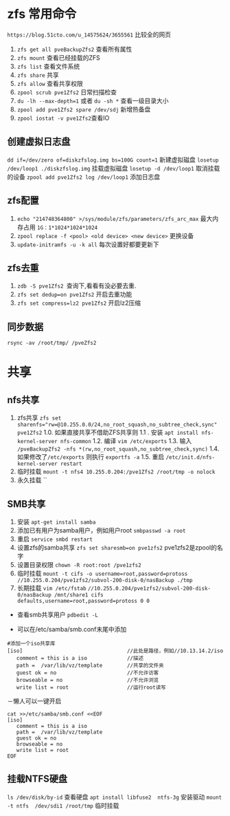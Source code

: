 # zfs 常用命令
`https://blog.51cto.com/u_14575624/3655561` 比较全的网页
1. `zfs get all pveBackupZfs2` 查看所有属性
2. `zfs mount` 查看已经挂载的ZFS
3. `zfs list` 查看文件系统
4. `zfs share` 共享
5. `zfs allow` 查看共享权限
6. `zpool scrub pve1Zfs2` 日常扫描检查
7. `du -lh --max-depth=1` 或者 `du -sh *` 查看一级目录大小
8. `zpool add pve1Zfs2 spare /dev/sdj` 新增热备盘
9. `zpool iostat -v pve1Zfs2`查看IO
## 创建虚拟日志盘
`dd if=/dev/zero of=diskzfslog.img bs=100G count=1` 新建虚拟磁盘
`losetup /dev/loop1 ./diskzfslog.img` 挂载虚拟磁盘
`losetup -d /dev/loop1` 取消挂载的设备
`zpool add pve1Zfs2 log /dev/loop1` 添加日志盘

## zfs配置
1. `echo "214748364800" >/sys/module/zfs/parameters/zfs_arc_max` 最大内存占用 `1G：1*1024*1024*1024` 
2. `zpool replace -f <pool> <old device> <new device>` 更换设备
3. `update-initramfs -u -k all` 每次设置好都要更新下
## zfs去重
1. `zdb -S pve1Zfs2 `查询下,看看有没必要去重.
2. `zfs set dedup=on pve1Zfs2` 开启去重功能
3. `zfs set compress=lz2 pve1Zfs2` 开启lz2压缩
## 同步数据
`rsync -av /root/tmp/ /pveZfs2`
# 共享
## nfs共享
1. zfs共享 `zfs set sharenfs="rw=@10.255.0.0/24,no_root_squash,no_subtree_check,sync" pve1Zfs2`
   1.0. 如果直接共享不借助ZFS共享则
   1.1 . 安装 `apt install nfs-kernel-server nfs-common`
   1.2. 编译 `vim /etc/exports`
   1.3. 输入 `/pveBackupZfs2 -nfs *(rw,no_root_squash,no_subtree_check,sync)`
   1.4. 如果修改了`/etc/exports` 则执行 `exportfs -a`
   1.5. 重启 `/etc/init.d/nfs-kernel-server restart`
5. 临时挂载 `mount -t nfs4 10.255.0.204:/pve1Zfs2 /root/tmp -o nolock`
6. 永久挂载 ``


## SMB共享
1. 安装 `apt-get install samba`
2. 添加已有用户为samba用户，例如用户root `smbpasswd -a root`
3. 重启 `service smbd restart`
4. 设置zfs的samba共享 `zfs set sharesmb=on pve1zfs2` pve1zfs2是zpool的名字
5. 设置目录权限 `chown -R root:root /pve1zfs2`
6. 临时挂载 `mount -t cifs -o username=root,password=protoss //10.255.0.204/pve1zfs2/subvol-200-disk-0/nasBackup ./tmp`
7. 长期挂载 `vim /etc/fstab`
 `//10.255.0.204/pve1zfs2/subvol-200-disk-0/nasBackup /mnt/share1 cifs defaults,username=root,password=protoss 0 0`

- 查看smb共享用户
`pdbedit -L`

- 可以在/etc/samba/smb.conf末尾中添加
```
#添加一个iso共享库
[iso]                                  //此处是路径，例如//10.13.14.2/iso
   comment = this is a iso             //描述
   path =  /var/lib/vz/template        //共享的文件夹
   guest ok = no                       //不允许访客
   browseable = no                     //不允许浏览
   write list = root                   //运行root读写
```

－懒人可以一键开启
```
cat >>/etc/samba/smb.conf <<EOF
[iso]                                 
   comment = this is a iso           
   path =  /var/lib/vz/template   
   guest ok = no                   
   browseable = no                  
   write list = root 
EOF
```

## 挂载NTFS硬盘
`ls /dev/disk/by-id` 查看硬盘
`apt install libfuse2  ntfs-3g` 安装驱动
`mount -t ntfs  /dev/sdi1 /root/tmp` 临时挂载